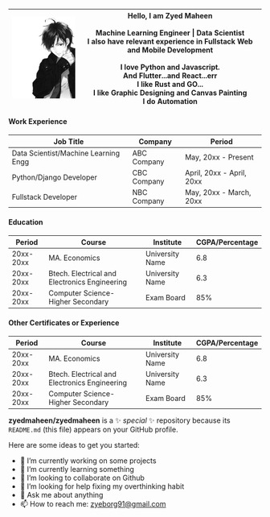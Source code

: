 |  ![](https://github.com/zyedmaheen/zyedmaheen/blob/main/imgtwo.jpeg) | Hello, I am Zyed Maheen <br/><br/>Machine Learning Engineer \| Data Scientist <br/> I also have relevant experience in Fullstack Web and Mobile Development <br/><br/>I love Python and Javascript. <br/>And Flutter...and React...err<br/> I like Rust and GO... <br/> I like Graphic Designing and Canvas Painting <br/> I do Automation | 
|---|---|

#### Work Experience
| Job Title |Company| Period |
|---|---|---|
| Data Scientist/Machine Learning Engg| ABC Company| May, 20xx - Present| 
|Python/Django Developer| CBC Company | April, 20xx - April, 20xx | 
|Fullstack Developer| NBC Company | May, 20xx - March, 20xx|

#### Education
| Period |Course| Institute |CGPA/Percentage|
|---|---|---|---|
|20xx-20xx| MA. Economics | University Name | 6.8 |
|20xx-20xx| Btech. Electrical and Electronics Engineering | University Name | 6.3|
|20xx-20xx| Computer Science- Higher Secondary | Exam Board| 85% |


#### Other Certificates or Experience
| Period |Course| Institute |CGPA/Percentage|
|---|---|---|---|
|20xx-20xx| MA. Economics | University Name | 6.8 |
|20xx-20xx| Btech. Electrical and Electronics Engineering | University Name | 6.3|
|20xx-20xx| Computer Science- Higher Secondary | Exam Board| 85% |





**zyedmaheen/zyedmaheen** is a ✨ _special_ ✨ repository because its `README.md` (this file) appears on your GitHub profile.

Here are some ideas to get you started:

- 🔭 I’m currently working on some projects
- 🌱 I’m currently learning something
- 👯 I’m looking to collaborate on Github
- 🤔 I’m looking for help fixing my overthinking habit
- 💬 Ask me about anything
- 📫 How to reach me: zyeborg91@gmail.com

